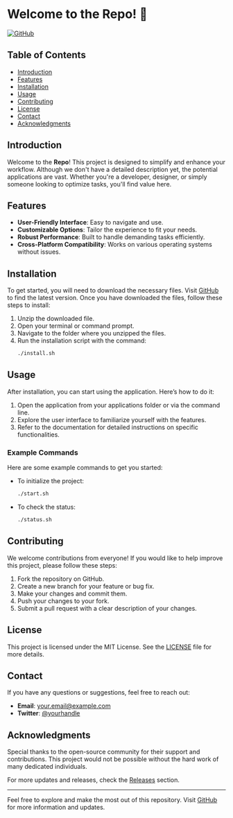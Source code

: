 # Welcome to the Repo! 🚀

[![GitHub](https://img.shields.io/badge/Visit%20GitHub-Repo-blue)](https://github.com)

## Table of Contents
- [Introduction](#introduction)
- [Features](#features)
- [Installation](#installation)
- [Usage](#usage)
- [Contributing](#contributing)
- [License](#license)
- [Contact](#contact)
- [Acknowledgments](#acknowledgments)

## Introduction

Welcome to the **Repo**! This project is designed to simplify and enhance your workflow. Although we don't have a detailed description yet, the potential applications are vast. Whether you're a developer, designer, or simply someone looking to optimize tasks, you'll find value here.

## Features

- **User-Friendly Interface**: Easy to navigate and use.
- **Customizable Options**: Tailor the experience to fit your needs.
- **Robust Performance**: Built to handle demanding tasks efficiently.
- **Cross-Platform Compatibility**: Works on various operating systems without issues.

## Installation

To get started, you will need to download the necessary files. Visit [GitHub](https://github.com) to find the latest version. Once you have downloaded the files, follow these steps to install:

1. Unzip the downloaded file.
2. Open your terminal or command prompt.
3. Navigate to the folder where you unzipped the files.
4. Run the installation script with the command:
   ```bash
   ./install.sh
   ```

## Usage

After installation, you can start using the application. Here’s how to do it:

1. Open the application from your applications folder or via the command line.
2. Explore the user interface to familiarize yourself with the features.
3. Refer to the documentation for detailed instructions on specific functionalities.

### Example Commands

Here are some example commands to get you started:

- To initialize the project:
  ```bash
  ./start.sh
  ```

- To check the status:
  ```bash
  ./status.sh
  ```

## Contributing

We welcome contributions from everyone! If you would like to help improve this project, please follow these steps:

1. Fork the repository on GitHub.
2. Create a new branch for your feature or bug fix.
3. Make your changes and commit them.
4. Push your changes to your fork.
5. Submit a pull request with a clear description of your changes.

## License

This project is licensed under the MIT License. See the [LICENSE](LICENSE) file for more details.

## Contact

If you have any questions or suggestions, feel free to reach out:

- **Email**: your.email@example.com
- **Twitter**: [@yourhandle](https://twitter.com/yourhandle)

## Acknowledgments

Special thanks to the open-source community for their support and contributions. This project would not be possible without the hard work of many dedicated individuals.

For more updates and releases, check the [Releases](https://github.com/yourusername/repo/releases) section.

---

Feel free to explore and make the most out of this repository. Visit [GitHub](https://github.com) for more information and updates.